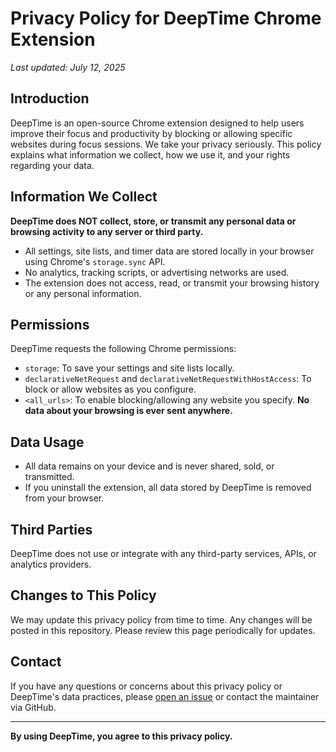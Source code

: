 # Privacy Policy for DeepTime Chrome Extension

_Last updated: July 12, 2025_

## Introduction

DeepTime is an open-source Chrome extension designed to help users improve their focus and productivity by blocking or allowing specific websites during focus sessions. We take your privacy seriously. This policy explains what information we collect, how we use it, and your rights regarding your data.

## Information We Collect

**DeepTime does NOT collect, store, or transmit any personal data or browsing activity to any server or third party.**

- All settings, site lists, and timer data are stored locally in your browser using Chrome's `storage.sync` API.
- No analytics, tracking scripts, or advertising networks are used.
- The extension does not access, read, or transmit your browsing history or any personal information.

## Permissions

DeepTime requests the following Chrome permissions:

- `storage`: To save your settings and site lists locally.
- `declarativeNetRequest` and `declarativeNetRequestWithHostAccess`: To block or allow websites as you configure.
- `<all_urls>`: To enable blocking/allowing any website you specify. **No data about your browsing is ever sent anywhere.**

## Data Usage

- All data remains on your device and is never shared, sold, or transmitted.
- If you uninstall the extension, all data stored by DeepTime is removed from your browser.

## Third Parties

DeepTime does not use or integrate with any third-party services, APIs, or analytics providers.

## Changes to This Policy

We may update this privacy policy from time to time. Any changes will be posted in this repository. Please review this page periodically for updates.

## Contact

If you have any questions or concerns about this privacy policy or DeepTime's data practices, please [open an issue](https://github.com/aakashpandey/deeptime/issues) or contact the maintainer via GitHub.

---

**By using DeepTime, you agree to this privacy policy.**
